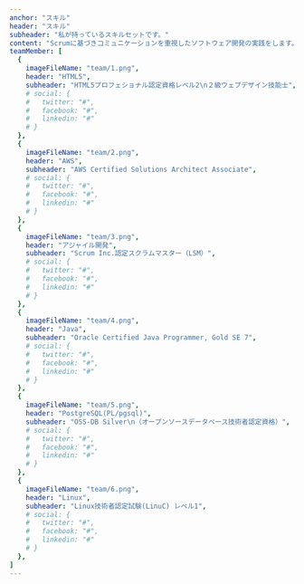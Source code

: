 ```yaml
---
anchor: "スキル"
header: "スキル"
subheader: "私が持っているスキルセットです。"
content: "Scrumに基づきコミュニケーションを重視したソフトウェア開発の実践をします。"
teamMember: [
  {
    imageFileName: "team/1.png",
    header: "HTML5",
    subheader: "HTML5プロフェショナル認定資格レベル2\n２級ウェブデザイン技能士",
    # social: {
    #   twitter: "#",
    #   facebook: "#",
    #   linkedin: "#"
    # }
  },
  {
    imageFileName: "team/2.png",
    header: "AWS",
    subheader: "AWS Certified Solutions Architect Associate",
    # social: {
    #   twitter: "#",
    #   facebook: "#",
    #   linkedin: "#"
    # }
  },
  {
    imageFileName: "team/3.png",
    header: "アジャイル開発",
    subheader: "Scrum Inc.認定スクラムマスター（LSM）",
    # social: {
    #   twitter: "#",
    #   facebook: "#",
    #   linkedin: "#"
    # }
  },
  {
    imageFileName: "team/4.png",
    header: "Java",
    subheader: "Oracle Certified Java Programmer, Gold SE 7",
    # social: {
    #   twitter: "#",
    #   facebook: "#",
    #   linkedin: "#"
    # }
  },
  {
    imageFileName: "team/5.png",
    header: "PostgreSQL(PL/pgsql)",
    subheader: "OSS-DB Silver\n（オープンソースデータベース技術者認定資格）",
    # social: {
    #   twitter: "#",
    #   facebook: "#",
    #   linkedin: "#"
    # }
  },
  {
    imageFileName: "team/6.png",
    header: "Linux",
    subheader: "Linux技術者認定試験(LinuC) レベル1",
    # social: {
    #   twitter: "#",
    #   facebook: "#",
    #   linkedin: "#"
    # }
  },
]
---
```

